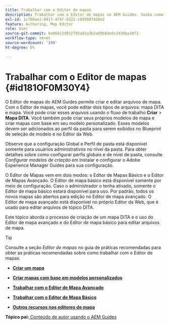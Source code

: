 ```yaml
---
title: Trabalhar com o Editor de mapas
description: Trabalhar com o Editor de mapas no AEM Guides. Saiba como criar e editar um arquivo de mapa no editor de mapa de AEM.
exl-id: 1c780ae2-6917-474f-8222-cb93807426e2
feature: Authoring, Map Editor
role: User
source-git-commit: be06612d832785a91a3b2a89b84e0c2438ba30f2
workflow-type: tm+mt
source-wordcount: '299'
ht-degree: 0%

---
```


# Trabalhar com o Editor de mapas {#id181OF0M30Y4}

O Editor de mapas do AEM Guides permite criar e editar arquivos de mapa. Com o Editor de mapas, você pode editar dois tipos de arquivos: mapa DITA e mapa. Você pode criar esses arquivos usando o fluxo de trabalho **Criar** \> **Mapa DITA**. Você também pode criar seus próprios modelos de mapa e criar mapas com base em seu modelo personalizado. Esses modelos devem ser adicionados ao perfil da pasta para serem exibidos no Blueprint de seleção de modelo e no Editor da Web.

Observe que a configuração Global e Perfil de pasta está disponível somente para usuários administrativos no nível da pasta. Para obter detalhes sobre como configurar perfis globais e de nível de pasta, consulte *Configurar modelos de criação* em Instalar e configurar o Adobe Experience Manager Guides para sua configuração.

O Editor de Mapas vem em dois modos: o Editor de Mapas Básico e o Editor de Mapas Avançado. O Editor de mapa básico está disponível somente por meio de configuração. Caso o administrador o tenha ativado, somente o Editor de mapa básico estará disponível para uso. Por padrão, todos os novos mapas são abertos para edição no Editor de mapa avançado. O Editor de mapa avançado está disponível no próprio Editor da Web, que é usado para editar arquivos de tópico DITA.

Este tópico aborda o processo de criação de um mapa DITA e o uso do Editor de mapa avançado e do Editor de mapa básico para editar arquivos de mapa.

>[!TIP]
>
> Consulte a seção *Editor de mapas* no guia de práticas recomendadas para obter as práticas recomendadas sobre como trabalhar com o Editor de mapas.

- **[Criar um mapa](map-editor-create-map.md)**

- **[Criar mapas com base em modelos personalizados](create-maps-customized-templates.md)**

- **[Trabalhar com o Editor de Mapa Avançado](map-editor-advanced-map-editor.md)**

- **[Trabalhar com o Editor de Mapa Básico](map-editor-basic-map-editor.md)**

- **[Outros recursos nos editores de mapa](map-editor-other-features.md)**


**Tópico pai:**[ Conteúdo de autor usando o AEM Guides](authoring-content-xml-doc.md)
